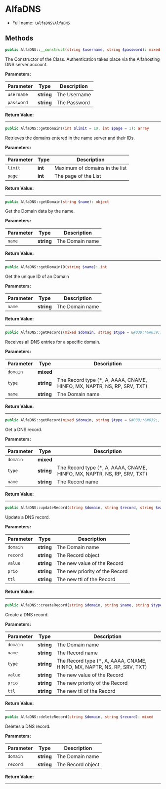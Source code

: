 
# AlfaDNS





* Full name: `\AlfaDNS\AlfaDNS`



## Methods


```php
public AlfaDNS::__construct(string $username, string $password): mixed
```





The Constructor of the Class.
Authentication takes place via the Alfahosting DNS server account.

**Parameters:**

| Parameter | Type | Description |
|-----------|------|-------------|
| `username` | **string** | The Username |
| `password` | **string** | The Password |


**Return Value:**





---

```php
public AlfaDNS::getDomains(int $limit = 10, int $page = 1): array
```





Retrieves the domains entered in the name server and their IDs.


**Parameters:**

| Parameter | Type | Description |
|-----------|------|-------------|
| `limit` | **int** | Maximum of domains in the list |
| `page` | **int** | The page of the List |


**Return Value:**





---

```php
public AlfaDNS::getDomain(string $name): object
```





Get the Domain data by the name.


**Parameters:**

| Parameter | Type | Description |
|-----------|------|-------------|
| `name` | **string** | The Domain name |


**Return Value:**





---

```php
public AlfaDNS::getDomainID(string $name): int
```





Get the unique ID of an Domain


**Parameters:**

| Parameter | Type | Description |
|-----------|------|-------------|
| `name` | **string** | The Domain name |


**Return Value:**





---

```php
public AlfaDNS::getRecords(mixed $domain, string $type = &#039;*&#039;, string $name = &#039;*&#039;): array
```





Receives all DNS entries for a specific domain.


**Parameters:**

| Parameter | Type | Description |
|-----------|------|-------------|
| `domain` | **mixed** |  |
| `type` | **string** | The Record type (*, A, AAAA, CNAME, HINFO, MX, NAPTR, NS, RP, SRV, TXT) |
| `name` | **string** | The Domain name |


**Return Value:**





---

```php
public AlfaDNS::getRecord(mixed $domain, string $type = &#039;*&#039;, string $name): object|null
```





Get a DNS record.


**Parameters:**

| Parameter | Type | Description |
|-----------|------|-------------|
| `domain` | **mixed** |  |
| `type` | **string** | The Record type (*, A, AAAA, CNAME, HINFO, MX, NAPTR, NS, RP, SRV, TXT) |
| `name` | **string** | The Record name |


**Return Value:**





---

```php
public AlfaDNS::updateRecord(string $domain, string $record, string $value, string $prio, string $ttl = 60): mixed
```





Update a DNS record.


**Parameters:**

| Parameter | Type | Description |
|-----------|------|-------------|
| `domain` | **string** | The Domain name |
| `record` | **string** | The Record object |
| `value` | **string** | The new value of the Record |
| `prio` | **string** | The new priority of the Record |
| `ttl` | **string** | The new ttl of the Record |


**Return Value:**





---

```php
public AlfaDNS::createRecord(string $domain, string $name, string $type, string $value, string $prio, string $ttl = 60): mixed
```





Create a DNS record.


**Parameters:**

| Parameter | Type | Description |
|-----------|------|-------------|
| `domain` | **string** | The Domain name |
| `name` | **string** | The Record name |
| `type` | **string** | The Record type (*, A, AAAA, CNAME, HINFO, MX, NAPTR, NS, RP, SRV, TXT) |
| `value` | **string** | The new value of the Record |
| `prio` | **string** | The new priority of the Record |
| `ttl` | **string** | The new ttl of the Record |


**Return Value:**





---

```php
public AlfaDNS::deleteRecord(string $domain, string $record): mixed
```





Deletes a DNS record.


**Parameters:**

| Parameter | Type | Description |
|-----------|------|-------------|
| `domain` | **string** | The Domain name |
| `record` | **string** | The Record object |


**Return Value:**





---


